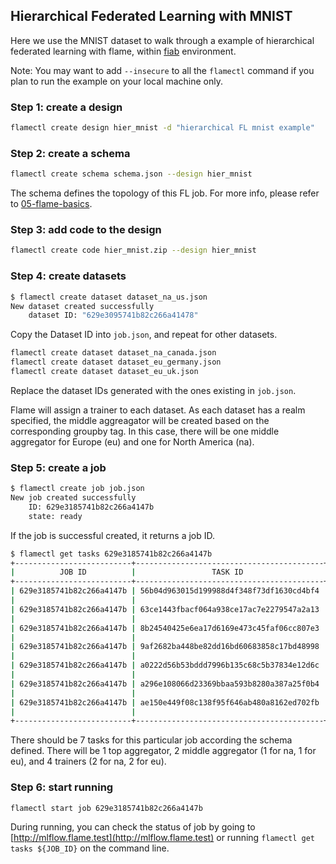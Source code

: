 ## Hierarchical Federated Learning with MNIST

Here we use the MNIST dataset to walk through a example of hierarchical federated learning with flame, within [fiab](../../docs/03-fiab.md) environment.


Note: You may want to add `--insecure` to all the `flamectl` command if you plan to run the example on your local machine only.

### Step 1: create a design

```bash
flamectl create design hier_mnist -d "hierarchical FL mnist example"
```

### Step 2: create a schema 

```bash
flamectl create schema schema.json --design hier_mnist
```

The schema defines the topology of this FL job. For more info, please refer to [05-flame-basics](05-flame-basics.md).

### Step 3: add code to the design

```bash
flamectl create code hier_mnist.zip --design hier_mnist
```

### Step 4: create datasets

```bash
$ flamectl create dataset dataset_na_us.json
New dataset created successfully
	dataset ID: "629e3095741b82c266a41478"
```

Copy the Dataset ID into `job.json`, and repeat for other datasets.

```bash
flamectl create dataset dataset_na_canada.json
flamectl create dataset dataset_eu_germany.json
flamectl create dataset dataset_eu_uk.json
```

Replace the dataset IDs generated with the ones existing in `job.json`.

Flame will assign a trainer to each dataset. As each dataset has a realm specified, the middle aggreagator will be created based on the corresponding groupby tag. In this case, there will be one middle aggregator for Europe (eu) and one for North America (na).

### Step 5: create a job

```bash
$ flamectl create job job.json
New job created successfully
	ID: 629e3185741b82c266a4147b
	state: ready
```

If the job is successful created, it returns a job ID.

```bash
$ flamectl get tasks 629e3185741b82c266a4147b
+--------------------------+------------------------------------------+--------+-------+--------------------------------+
|          JOB ID          |                 TASK ID                  |  TYPE  | STATE |           TIMESTAMP            |
+--------------------------+------------------------------------------+--------+-------+--------------------------------+
| 629e3185741b82c266a4147b | 56b04d963015d199988d4f348f73df1630cd4bf4 | system | ready | 2022-06-06 16:55:33.197 +0000  |
|                          |                                          |        |       | UTC                            |
| 629e3185741b82c266a4147b | 63ce1443fbacf064a938ce17ac7e2279547a2a13 | system | ready | 2022-06-06 16:55:33.203 +0000  |
|                          |                                          |        |       | UTC                            |
| 629e3185741b82c266a4147b | 8b24540425e6ea17d6169e473c45faf06cc807e3 | system | ready | 2022-06-06 16:55:33.21 +0000   |
|                          |                                          |        |       | UTC                            |
| 629e3185741b82c266a4147b | 9af2682ba448be82dd16bd60683858c17bd48998 | system | ready | 2022-06-06 16:55:33.206 +0000  |
|                          |                                          |        |       | UTC                            |
| 629e3185741b82c266a4147b | a0222d56b53bddd7996b135c68c5b37834e12d6c | system | ready | 2022-06-06 16:55:33.213 +0000  |
|                          |                                          |        |       | UTC                            |
| 629e3185741b82c266a4147b | a296e108066d23369bbaa593b8280a387a25f0b4 | system | ready | 2022-06-06 16:55:33.215 +0000  |
|                          |                                          |        |       | UTC                            |
| 629e3185741b82c266a4147b | ae150e449f08c138f95f646ab480a8162ed702fb | system | ready | 2022-06-06 16:55:33.218 +0000  |
|                          |                                          |        |       | UTC                            |
+--------------------------+------------------------------------------+--------+-------+--------------------------------+
```
There should be 7 tasks for this particular job according the schema defined. There will be 1 top aggregator, 2 middle aggregator (1 for na, 1 for eu), and 4 trainers (2 for na, 2 for eu).

### Step 6: start running

```bash
flamectl start job 629e3185741b82c266a4147b
```

During running, you can check the status of job by going to [http://mlflow.flame.test](http://mlflow.flame.test) or running `flamectl get tasks ${JOB_ID}` on the command line.

